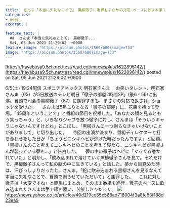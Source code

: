 ```yaml
---
title:  さんま「本当に失礼なことで」　黒柳徹子に謝罪もまさかの対応…ペースに飲まれ手で顔覆う  
categories:
- news
excerpt: |
  
feature_text: |
  ##  さんま「本当に失礼なことで」　黒柳徹子...
  Sat, 05 Jun 2021 21:29:02  +0900
feature_image: "https://picsum.photos/2560/600?image=733"
image: "https://picsum.photos/2560/600?image=733"
---
```


[https://hayabusa9.5ch.net/test/read.cgi/mnewsplus/1622896142/](https://hayabusa9.5ch.net/test/read.cgi/mnewsplus/1622896142/)
posted on Sat, 05 Jun 2021 21:29:02  +0900

<!--more-->

6/5(土) 19:24配信 スポニチアネックス 明石家さんま 　お笑いタレント、明石家さんま（65）が5日放送のテレビ朝日「徹子の部屋2時間SP」(後6・56)に出演。冒頭で司会の黒柳徹子（87）に謝罪するも、まさかの対応で返され、ショックを受けた。 　さんまは5年ぶりとなる「徹子の部屋」に、花束を持って登場。「45周年ということで」と番組の節目を祝福した。「あなたの顔を見るともう笑っちゃう」と、いきなりジャブを放つ徹子に対し、さんまは「そういうキャラじゃないんですけどね」とこぼし、「黒柳さんに一つ謝らなきゃいけないことがありまして」と切り出した。 　今回の出演が決まり、番組ディレクターと打ち合わせをした日が「ちょうどニシキヘビが逃げた時だったんですよ」と回顧。「黒柳さんのこと考えてニシキヘビのことを考えて寝たら、ニシキヘビが黒柳さんが襲っている夢を…」と告白した。 　夢の中の徹子はヘビに「ぐるぐる巻かれていた」と明かし、「飲み込まれて溶けていく黒柳徹子さんを見て。それだけで、黒柳徹子さんって私の脳の中に生きている」と話した。夢から目覚めた時は、汗びっしょりだったと、さんま。「蛇に飲み込まれる黒柳さんを見るなんて本当に失礼なことで、冒頭で謝らせていただいて」と謝罪した。 　これに対し徹子は「大変ですね」と簡単にまとめ、そのまま番組を進行。徹子のペースに飲み込まれたさんまは手で顔を覆い、苦笑しきりだった。 ![](https://amd-pctr.c.yimg.jp/r/iwiz-amd/20210605-00000238-spnannex-000-4-view.jpg) https://news.yahoo.co.jp/articles/40d219ee55e568ad718004f3a8fe53f188d23ea9
